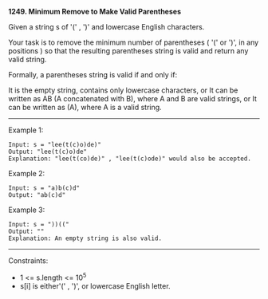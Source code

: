 **1249. Minimum Remove to Make Valid Parentheses**

Given a string s of '(' , ')' and lowercase English characters.

Your task is to remove the minimum number of parentheses ( '(' or ')', in any positions ) so that the resulting parentheses string is valid and return any valid string.

Formally, a parentheses string is valid if and only if:

It is the empty string, contains only lowercase characters, or
It can be written as AB (A concatenated with B), where A and B are valid strings, or
It can be written as (A), where A is a valid string.
 
***
Example 1:
```
Input: s = "lee(t(c)o)de)"
Output: "lee(t(c)o)de"
Explanation: "lee(t(co)de)" , "lee(t(c)ode)" would also be accepted.
```
Example 2:
```
Input: s = "a)b(c)d"
Output: "ab(c)d"
```
Example 3:
```
Input: s = "))(("
Output: ""
Explanation: An empty string is also valid.
``` 
***
Constraints:

- 1 <= s.length <= 10<sup>5</sup>
- s[i] is either'(' , ')', or lowercase English letter.
